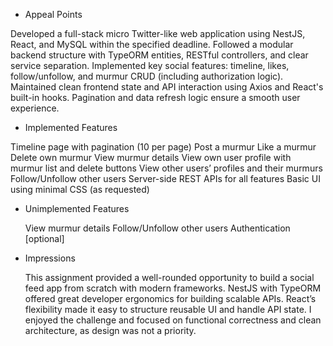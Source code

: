 - Appeal Points
  
Developed a full-stack micro Twitter-like web application using NestJS, React, and MySQL within the specified deadline.
Followed a modular backend structure with TypeORM entities, RESTful controllers, and clear service separation.
Implemented key social features: timeline, likes, follow/unfollow, and murmur CRUD (including authorization logic).
Maintained clean frontend state and API interaction using Axios and React's built-in hooks.
Pagination and data refresh logic ensure a smooth user experience.

- Implemented Features
  
Timeline page with pagination (10 per page)
Post a murmur
Like a murmur
Delete own murmur
View murmur details
View own user profile with murmur list and delete buttons
View other users’ profiles and their murmurs
Follow/Unfollow other users
Server-side REST APIs for all features
Basic UI using minimal CSS (as requested)

- Unimplemented Features
  
  View murmur details
  Follow/Unfollow other users
  Authentication [optional]

- Impressions

  This assignment provided a well-rounded opportunity to build a social feed app from scratch with modern frameworks.
  NestJS with TypeORM offered great developer ergonomics for building scalable APIs.
  React’s flexibility made it easy to structure reusable UI and handle API state.
  I enjoyed the challenge and focused on functional correctness and clean architecture, as design was not a priority.
